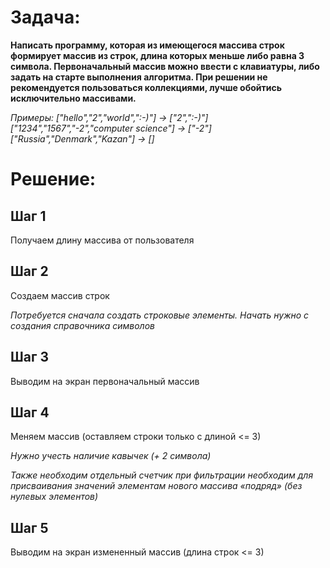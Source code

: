 # Задача:
**Написать программу, которая из имеющегося массива строк формирует массив из строк, длина которых меньше либо равна 3 символа.
Первоначальный массив можно ввести с клавиатуры, либо задать на старте выполнения алгоритма.
При решении не рекомендуется пользоваться коллекциями, лучше обойтись исключительно массивами.**

*Примеры:
["hello","2","world",":-)"] -> ["2",":-)"]
["1234","1567","-2","computer science"] -> ["-2"]
["Russia","Denmark","Kazan"] -> []*

# Решение:

## Шаг 1
Получаем длину массива от пользователя


## Шаг 2
Создаем массив строк

_Потребуется сначала создать строковые элементы. Начать нужно с создания справочника символов_


## Шаг 3
Выводим на экран первоначальный массив


## Шаг 4
Меняем массив (оставляем строки только с длиной <= 3)

_Нужно учесть наличие кавычек (+ 2 символа)_

_Также необходим отдельный счетчик при фильтрации необходим для присваивания значений элементам нового массива «подряд» (без нулевых элементов)_

## Шаг 5
Выводим на экран измененный массив (длина строк <= 3)